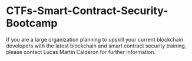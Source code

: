 # CTFs-Smart-Contract-Security-Bootcamp

If you are a large organization planning to upskill your current blockchain developers with the latest blockchain and smart contract security training, please contact Lucas Martin Calderon for further information.
